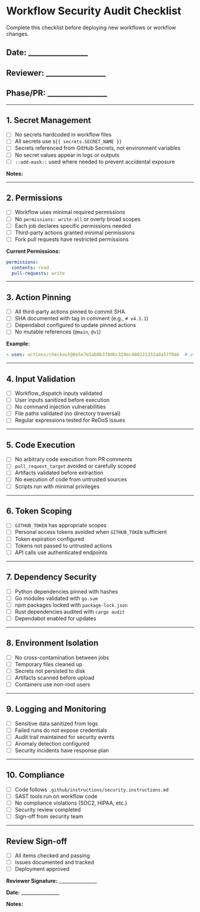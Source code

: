 <!-- file: .github/SECURITY_CHECKLIST.md -->
<!-- version: 1.0.0 -->
<!-- guid: a1b2c3d4-e5f6-7a8b-9c0d-1e2f3a4b5c6d -->

# Workflow Security Audit Checklist

Complete this checklist before deploying new workflows or workflow changes.

## Date: ________________
## Reviewer: ________________
## Phase/PR: ________________

---

## 1. Secret Management

- [ ] No secrets hardcoded in workflow files
- [ ] All secrets use `${{ secrets.SECRET_NAME }}`
- [ ] Secrets referenced from GitHub Secrets, not environment variables
- [ ] No secret values appear in logs or outputs
- [ ] `::add-mask::` used where needed to prevent accidental exposure

**Notes:**

---

## 2. Permissions

- [ ] Workflow uses minimal required permissions
- [ ] No `permissions: write-all` or overly broad scopes
- [ ] Each job declares specific permissions needed
- [ ] Third-party actions granted minimal permissions
- [ ] Fork pull requests have restricted permissions

**Current Permissions:**

```yaml
permissions:
  contents: read
  pull-requests: write
```

---

## 3. Action Pinning

- [ ] All third-party actions pinned to commit SHA
- [ ] SHA documented with tag in comment (e.g., `# v4.1.1`)
- [ ] Dependabot configured to update pinned actions
- [ ] No mutable references (`@main`, `@v1`)

**Example:**

```yaml
- uses: actions/checkout@8e5e7e5ab8b370d6c329ec480221332ada57f0ab  # v4.1.1
```

---

## 4. Input Validation

- [ ] Workflow_dispatch inputs validated
- [ ] User inputs sanitized before execution
- [ ] No command injection vulnerabilities
- [ ] File paths validated (no directory traversal)
- [ ] Regular expressions tested for ReDoS issues

---

## 5. Code Execution

- [ ] No arbitrary code execution from PR comments
- [ ] `pull_request_target` avoided or carefully scoped
- [ ] Artifacts validated before extraction
- [ ] No execution of code from untrusted sources
- [ ] Scripts run with minimal privileges

---

## 6. Token Scoping

- [ ] `GITHUB_TOKEN` has appropriate scopes
- [ ] Personal access tokens avoided when `GITHUB_TOKEN` sufficient
- [ ] Token expiration configured
- [ ] Tokens not passed to untrusted actions
- [ ] API calls use authenticated endpoints

---

## 7. Dependency Security

- [ ] Python dependencies pinned with hashes
- [ ] Go modules validated with `go.sum`
- [ ] npm packages locked with `package-lock.json`
- [ ] Rust dependencies audited with `cargo audit`
- [ ] Dependabot enabled for updates

---

## 8. Environment Isolation

- [ ] No cross-contamination between jobs
- [ ] Temporary files cleaned up
- [ ] Secrets not persisted to disk
- [ ] Artifacts scanned before upload
- [ ] Containers use non-root users

---

## 9. Logging and Monitoring

- [ ] Sensitive data sanitized from logs
- [ ] Failed runs do not expose credentials
- [ ] Audit trail maintained for security events
- [ ] Anomaly detection configured
- [ ] Security incidents have response plan

---

## 10. Compliance

- [ ] Code follows `.github/instructions/security.instructions.md`
- [ ] SAST tools run on workflow code
- [ ] No compliance violations (SOC2, HIPAA, etc.)
- [ ] Security review completed
- [ ] Sign-off from security team

---

## Review Sign-off

- [ ] All items checked and passing
- [ ] Issues documented and tracked
- [ ] Deployment approved

**Reviewer Signature:** ________________

**Date:** ________________

**Notes:**
